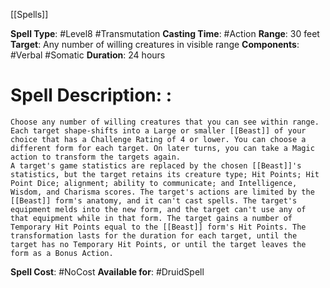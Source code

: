 [[Spells]] 

**Spell Type**: #Level8 #Transmutation 
**Casting Time**: #Action 
**Range**: 30 feet
**Target**: Any number of willing creatures in visible range
**Components**: #Verbal #Somatic 
**Duration**: 24 hours

# Spell Description: : 
	Choose any number of willing creatures that you can see within range. Each target shape-shifts into a Large or smaller [[Beast]] of your choice that has a Challenge Rating of 4 or lower. You can choose a different form for each target. On later turns, you can take a Magic action to transform the targets again. 
	A target's game statistics are replaced by the chosen [[Beast]]'s statistics, but the target retains its creature type; Hit Points; Hit Point Dice; alignment; ability to communicate; and Intelligence, Wisdom, and Charisma scores. The target's actions are limited by the [[Beast]] form's anatomy, and it can't cast spells. The target's equipment melds into the new form, and the target can't use any of that equipment while in that form. The target gains a number of Temporary Hit Points equal to the [[Beast]] form's Hit Points. The transformation lasts for the duration for each target, until the target has no Temporary Hit Points, or until the target leaves the form as a Bonus Action.

**Spell Cost**: #NoCost
**Available for**: #DruidSpell 